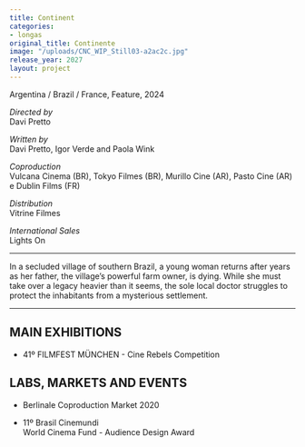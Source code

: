 ```yaml
---
title: Continent
categories:
- longas
original_title: Continente
image: "/uploads/CNC_WIP_Still03-a2ac2c.jpg"
release_year: 2027
layout: project
---
```


Argentina / Brazil / France, Feature, 2024

*Directed by*\
Davi Pretto

*Written by*\
Davi Pretto, Igor Verde and Paola Wink

*Coproduction*\
Vulcana Cinema (BR), Tokyo Filmes (BR), Murillo Cine (AR), Pasto Cine (AR) e Dublin Films (FR)

*Distribution*\
Vitrine Filmes

*International Sales*\
Lights On

---

In a secluded village of southern Brazil, a young woman returns after years as her father, the village’s powerful farm owner, is dying. While she must take over a legacy heavier than it seems, the sole local doctor struggles to protect the inhabitants from a mysterious settlement.

---

## MAIN EXHIBITIONS

* 41º FILMFEST MÜNCHEN - Cine Rebels Competition

## LABS, MARKETS AND EVENTS

* Berlinale Coproduction Market 2020

* 11º Brasil Cinemundi\
  World Cinema Fund - Audience Design Award